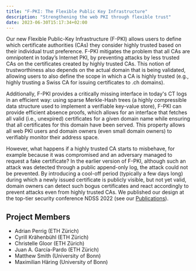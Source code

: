 ```yaml
---
title: "F-PKI: The Flexible Public Key Infrastructure"
description: "Strengthening the web PKI through flexible trust"
date: 2023-06-30T15:17:34+02:00
---
```


Our new Flexible Public-Key Infrastructure (F-PKI) allows users to define which certificate authorities (CAs) they consider highly trusted based on their individual trust preference.
F-PKI mitigates the problem that all CAs are omnipotent in today’s Internet PKI, by preventing attacks by less trusted CAs on the certificates created by highly trusted CAs.
This notion of trustworthiness also depends on the actual domain that is being validated, allowing users to also define the scope in which a CA is highly trusted (e.g., highly trusting a Swiss CA for issuing certificates to .ch domains).

Additionally, F-PKI provides a critically missing interface in today's CT logs in an efficient way: using sparse Merkle-Hash trees (a highly compressible data structure used to implement a verifiable key-value store), F-PKI can provide efficient absence proofs, which allows for an interface that fetches all valid (i.e., unexpired) certificates for a given domain name while ensuring that all certificates for this domain have been served.
This property allows all web PKI users and domain owners (even small domain owners) to verifiably monitor their address space.

However, what happens if a highly trusted CA starts to misbehave, for example because it was compromised and an adversary managed to request a fake certificate? In the earlier version of F-PKI, although such an attack was detected through a public append-only log, the attack could not be prevented. By introducing a cool-off period (typically a few days long) during which a newly issued certificate is publicly visible, but not yet valid, domain owners can detect such bogus certificates and react accordingly to prevent attacks even from highly trusted CAs.
We published our design at the top-tier security conference NDSS 2022 (see our [Publications](/homepage/publications/2022)).

## Project Members

- Adrian Perrig (ETH Zürich)
- Cyrill Krähenbühl (ETH Zürich)
- Christelle Gloor (ETH Zürich)
- Juan A. García-Pardo (ETH Zürich)
- Matthew Smith (University of Bonn)
- Maximilian Häring (University of Bonn)
